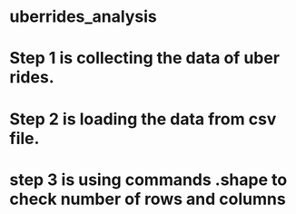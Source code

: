 # uberrides_analysis
# Step 1 is collecting the data of uber rides.
# Step 2 is loading the data from csv file.
# step 3 is using commands .shape to check number of rows and columns 
